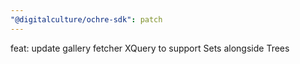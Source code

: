 ```yaml
---
"@digitalculture/ochre-sdk": patch
---
```


feat: update gallery fetcher XQuery to support Sets alongside Trees
